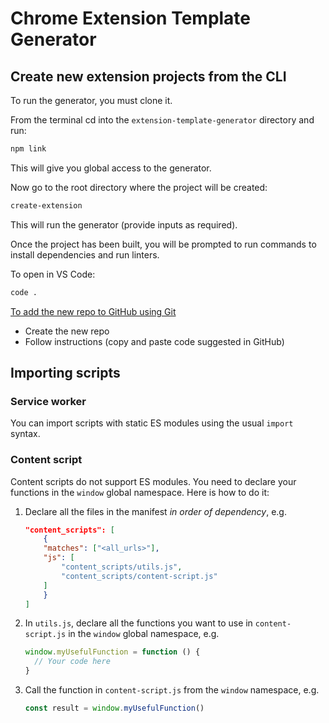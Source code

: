 # Chrome Extension Template Generator

## Create new extension projects from the CLI

To run the generator, you must clone it.

From the terminal cd into the `extension-template-generator` directory and run:

```bash
npm link
```

This will give you global access to the generator.

Now go to the root directory where the project will be created:

```bash
create-extension
```

This will run the generator (provide inputs as required).

Once the project has been built, you will be prompted to run commands to install dependencies and run linters.

To open in VS Code:

```bash
code .
```

[To add the new repo to GitHub using Git](https://docs.github.com/en/migrations/importing-source-code/using-the-command-line-to-import-source-code/adding-locally-hosted-code-to-github)

- Create the new repo
- Follow instructions (copy and paste code suggested in GitHub)

## Importing scripts

### Service worker

You can import scripts with static ES modules using the usual `import` syntax.

### Content script

Content scripts do not support ES modules. You need to declare your functions in the `window` global namespace. Here is how to do it:

1. Declare all the files in the manifest _in order of dependency_, e.g.
   ```json
   "content_scripts": [
       {
       "matches": ["<all_urls>"],
       "js": [
           "content_scripts/utils.js",
           "content_scripts/content-script.js"
       ]
       }
   ]
   ```
2. In `utils.js`, declare all the functions you want to use in `content-script.js` in the `window` global namespace, e.g.
   ```javascript
   window.myUsefulFunction = function () {
     // Your code here
   }
   ```
3. Call the function in `content-script.js` from the `window` namespace, e.g.
   ```javascript
   const result = window.myUsefulFunction()
   ```
